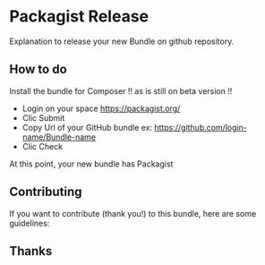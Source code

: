 # Packagist Release 
Explanation to release your new Bundle on github repository.


## How to do
Install the bundle for Composer !! as is still on beta version !!

- Login on your space https://packagist.org/
- Clic Submit
- Copy Url of your GitHub bundle ex: https://github.com/login-name/Bundle-name
- Clic Check 

At this point, your new bundle has Packagist


## Contributing
If you want to contribute \(thank you!\) to this bundle, here are some guidelines:

## Thanks